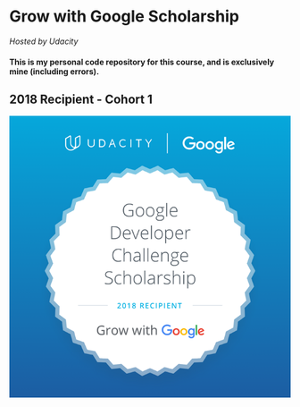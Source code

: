 # Grow with Google Scholarship
_Hosted by Udacity_

#### This is my personal code repository for this course, and is exclusively mine (including errors).

## 2018 Recipient - Cohort 1

![Alt text](/scholarship-info/images/grow_with_google_logo.png?raw=true "Grow With Google Scholarship Recipient Logo")

